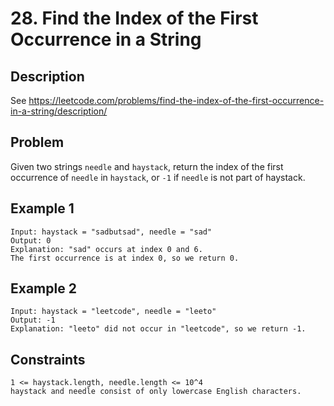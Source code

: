 # 28. Find the Index of the First Occurrence in a String

## Description
See https://leetcode.com/problems/find-the-index-of-the-first-occurrence-in-a-string/description/

## Problem
Given two strings `needle` and `haystack`, return the index of the first occurrence of `needle` in `haystack`, or `-1` if `needle` is not part of haystack.

## Example 1

```
Input: haystack = "sadbutsad", needle = "sad"
Output: 0
Explanation: "sad" occurs at index 0 and 6.
The first occurrence is at index 0, so we return 0.
```

## Example 2

```
Input: haystack = "leetcode", needle = "leeto"
Output: -1
Explanation: "leeto" did not occur in "leetcode", so we return -1.
```

## Constraints

```
1 <= haystack.length, needle.length <= 10^4
haystack and needle consist of only lowercase English characters.
```